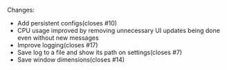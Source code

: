 Changes:
* Add persistent configs(closes #10)
* CPU usage improved by removing unnecessary UI updates being done even without new messages
* Improve logging(closes #17)
* Save log to a file and show its path on settings(closes #7)
* Save window dimensions(closes #14)
